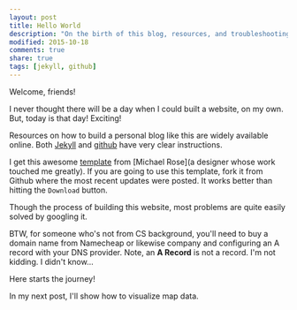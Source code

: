 ```yaml
---
layout: post
title: Hello World
description: "On the birth of this blog, resources, and troubleshooting."
modified: 2015-10-18
comments: true
share: true
tags: [jekyll, github]
---
```


Welcome, friends!

I never thought there will be a day when I could built a website, on my own. But, today is that day! Exciting!

Resources on how to build a personal blog like this are widely available online. Both [Jekyll](http://jekyllrb.com/docs/usage/) and [github](https://pages.github.com) have very clear instructions. 

I get this awesome [template](https://mademistakes.com/work/hpstr-jekyll-theme/) from [Michael Rose](a designer whose work touched me greatly). If you are going to use this template, fork it from Github where the most recent updates were posted. It works better than hitting the `Download` button.

Though the process of building this website, most problems are quite easily solved by googling it.

BTW, for someone who's not from CS background, you'll need to buy a domain name from Namecheap or likewise company and configuring an A record with your DNS provider. Note, an **A Record** is not a record. I'm not kidding. I didn't know...

Here starts the journey!

In my next post, I'll show how to visualize map data. 
